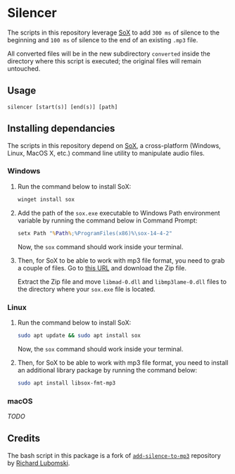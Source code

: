 # Silencer
The scripts in this repository leverage [SoX](http://sox.sourceforge.net/) to add `300 ms` of silence to the beginning and `100 ms` of silence to the end of an existing `.mp3` file.

All converted files will be in the new subdirectory `converted` inside the directory where this script is executed; the original files will remain untouched.

## Usage

```
silencer [start(s)] [end(s)] [path]
```

## Installing dependancies
The scripts in this repository depend on [SoX](http://sox.sourceforge.net/), a cross-platform (Windows, Linux, MacOS X, etc.) command line utility to manipulate audio files.

### Windows
1. Run the command below to install SoX:

	```cmd
	winget install sox
	```

2. Add the path of the `sox.exe` executable to Windows Path environment variable by running the command below in Command Prompt:

	```cmd
	setx Path "%Path%;%ProgramFiles(x86)%\sox-14-4-2"
	```

	Now, the `sox` command should work inside your terminal.

3. Then, for SoX to be able to work with mp3 file format, you need to grab a couple of files. Go to [this URL](https://app.box.com/s/tzn5ohyh90viedu3u90w2l2pmp2bl41t) and download the Zip file.
	<!-- Download link from https://stackoverflow.com/questions/3537155/sox-fail-util-unable-to-load-mad-decoder-library-libmad-function-mad-stream -->

	Extract the Zip file and move `libmad-0.dll` and `libmp3lame-0.dll` files to the directory where your `sox.exe` file is located.

### Linux
1. Run the command below to install SoX:

	```sh
	sudo apt update && sudo apt install sox
	```

	Now, the `sox` command should work inside your terminal.

2. Then, for SoX to be able to work with mp3 file format, you need to install an additional library package by running the command below:

	```sh
	sudo apt install libsox-fmt-mp3
	```

### macOS
_TODO_

## Credits
The bash script in this package is a fork of [`add-silence-to-mp3`](https://github.com/lubomski/add-silence-to-mp3) repository by [Richard Lubomski](https://github.com/lubomski).